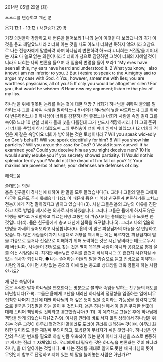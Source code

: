 2014년 05월 20일 (화)

스스로를 변증하고 계신 분



욥기 13:1 - 13:12 / 새찬송가 29 장


거짓 의원들아 잠잠하고 내 변론을 들어보라
1 나의 눈이 이것을 다 보았고 나의 귀가 이것을 듣고 깨달았느니라 2 너희 아는 것을 나도 아노니 너희만 못하지 않으니라 3 참으로 나는 전능자에게 말씀하려 하며 하나님과 변론하려 하노라 4 너희는 거짓말을 지어내는 자요 다 쓸모 없는 의원이니라 5 너희가 참으로 잠잠하면 그것이 너희의 지혜일 것이니라 6 너희는 나의 변론을 들으며 내 입술의 변명을 들어 보라
1 “My eyes have seen all this, my ears have heard and understood it. 2 What you know, I also know; I am not inferior to you. 3 But I desire to speak to the Almighty and to argue my case with God. 4 You, however, smear me with lies; you are worthless physicians, all of you! 5 If only you would be altogether silent! For you, that would be wisdom. 6 Hear now my argument; listen to the plea of my lips.  

하나님을 위해 잘못된 논리를 펴는 것에 대한 책망 
7 너희가 하나님을 위하여 불의를 말하려느냐 그를 위하여 속임을 말하려느냐 8 너희가 하나님의 낯을 따르려느냐 그를 위하여 변론하려느냐 9 하나님이 너희를 감찰하시면 좋겠느냐 너희가 사람을 속임 같이 그를 속이려느냐 10 만일 너희가 몰래 낯을 따를진대 그가 반드시 책망하시리니 11 그의 존귀가 너희를 두렵게 하지 않겠으며 그의 두려움이 너희 위에 임하지 않겠느냐 12 너희의 격언은 재 같은 속담이요 너희가 방어하는 것은 토성이니라
7 Will you speak wickedly on God’s behalf? Will you speak deceitfully for him? 8 Will you show him partiality? Will you argue the case for God? 9 Would it turn out well if he examined you? Could you deceive him as you might deceive men? 10 He would surely rebuke you if you secretly showed partiality. 11 Would not his splendor terrify you? Would not the dread of him fall on you? 12 Your maxims are proverbs of ashes; your defenses are defenses of clay.

해석도움





쓸데없는 의원  
욥은 친구들이 하나님에 대하여 한 말을 모두 들었습니다(1). 그러나 그들의 말은 그에게 아무런 도움도 주지 못했습니다(2). 이 때문에 욥은 더 이상 친구들과 변론하기를 그치고 전능자에게 직접 말하겠다고 밝히고 있습니다(3). 사실 그들은 욥의 고난의 이유를 진단하고 치료 방법을 제시하는 의사로 자처하였습니다. 그러나 그들은 욥에게 하지도 않은 악행을 했다고 거짓말하고 치료는커녕 고통만 더 가중시키는 쓸데없는 의사 노릇만 한 것입니다(4). 욥은 친구들에게 충고 대신에 침묵을 요구합니다(5). 그리고 나의 입술의 변명을 자세히 들어보라고 사정합니다(6). 욥의 이 말은 피상담자의 마음을 잘 반영하고 있습니다. 많은 사람들이 자기 나름대로 처방을 제시하는 데는 빠르지만, 피상담자의 말을 가슴으로 듣거나 진심으로 이해하기 위해 노력하는 것은 시간 낭비라는 태도로 무시해 버립니다. 사람들이 진정으로 찾는 것은 말이 똑똑한 사람이 아니라 공감으로 함께 울 줄 아는 사람입니다. 하지만 예수님은 우리를 온전히 이해하시고 또 온전히 치유하실 수 있는 의사가 되십니다. 
● 나는 슬퍼하는 이들의 말을 가슴으로 듣고 진심으로 이해하는 사람인가요, 아니면 사랑 없는 공의와 이해 없는 충고로 상대방을 더욱 힘들게 하는 사람인가요?

재 같은 속담이요  
욥은 무식한 말과 하나님을 변호한다는 명분으로 불의와 속임을 말하는 친구들의 태도를 비난합니다(7-8). 그들은 욥에게 고난을 내리신 하나님의 정당성을 입증하는 일에 너무 집착한 나머지 고난에 대한 하나님의 더 깊은 뜻이 있을 것이라는 가능성을 생각지 못함으로 결국은 거짓말을 하는 꼴이 된 것입니다. 욥은 하나님께서 이 같은 무지한 변호에 대해 도리어 책망하실 것이라고 경고했습니다(9-11). 이 예측대로 그들은 후에 하나님께 책망을 받게 되었습니다(42:7-9). 이처럼 진리에 바로 서지 않은 상태에서 하나님을 위하는 것은 그것이 아무리 열정적인 말이라도 도리어 진리를 대적하는 것이며, 아무리 화려한 말이라도 불탄 재같이 무의미하고, 토성같이 무너지기 쉬운 것입니다. 하나님은 인간의 무식한 변호를 필요로 하실 만큼 위축되어 있는 분이 아니라 자신을 스스로 변증하고 계시는 진리 그 자체입니다. 우리에게 더 필요한 것은 하나님을 변론하는 것이 아니라 하나님을 더 알아가는 것입니다. 
● 나는 진리를 제대로 알지도 못한 채 하나님의 뜻이 무엇인지 함부로 단정하고 지혜 있는 체 말을 늘어놓는 사람은 아닌가요?